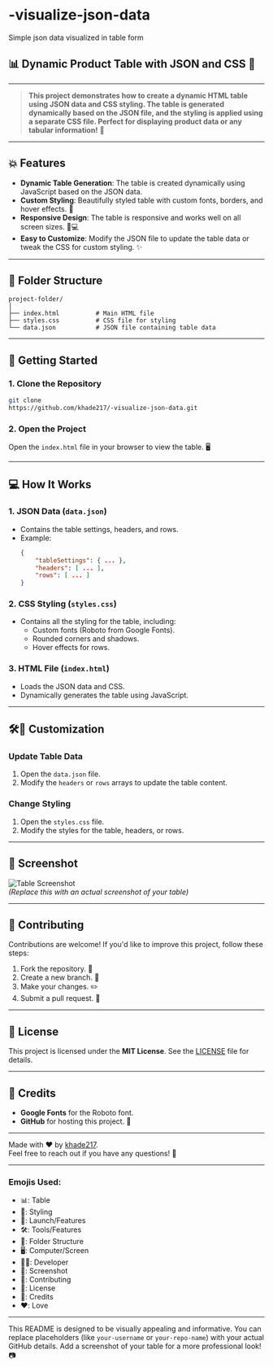 # -visualize-json-data
Simple json data visualized in table form


## 📊 Dynamic Product Table with JSON and CSS 🎨

---

> **This project demonstrates how to create a **dynamic HTML table** using **JSON data** and **CSS styling**. The table is generated dynamically based on the JSON file, and the styling is applied using a separate CSS file. Perfect for displaying product data or any tabular information!** 🚀

---

## 💥 Features

- **Dynamic Table Generation**: The table is created dynamically using JavaScript based on the JSON data.
- **Custom Styling**: Beautifully styled table with custom fonts, borders, and hover effects. 🎨
- **Responsive Design**: The table is responsive and works well on all screen sizes. 📱💻
- **Easy to Customize**: Modify the JSON file to update the table data or tweak the CSS for custom styling. ✨

---

## 📂 Folder Structure

```
project-folder/
│
├── index.html          # Main HTML file
├── styles.css          # CSS file for styling
└── data.json           # JSON file containing table data
```

---

## 🚀 Getting Started

### 1. Clone the Repository

```bash
git clone
https://github.com/khade217/-visualize-json-data.git

```

### 2. Open the Project

Open the `index.html` file in your browser to view the table. 🖥️

---

## 💻 How It Works

### 1. **JSON Data (`data.json`)**
   - Contains the table settings, headers, and rows.
   - Example:
     ```json
     {
         "tableSettings": { ... },
         "headers": [ ... ],
         "rows": [ ... ]
     }
     ```

### 2. **CSS Styling (`styles.css`)**
   - Contains all the styling for the table, including:
     - Custom fonts (Roboto from Google Fonts).
     - Rounded corners and shadows.
     - Hover effects for rows.

### 3. **HTML File (`index.html`)**
   - Loads the JSON data and CSS.
   - Dynamically generates the table using JavaScript.

---

## 🛠🍉 Customization

### Update Table Data
1. Open the `data.json` file.
2. Modify the `headers` or `rows` arrays to update the table content.

### Change Styling
1. Open the `styles.css` file.
2. Modify the styles for the table, headers, or rows.

---

## 📸 Screenshot

![Table Screenshot](https://via.placeholder.com/800x400.png?text=Dynamic+Product+Table+Screenshot)  
*(Replace this with an actual screenshot of your table)*

---

## 🤝 Contributing

Contributions are welcome! If you'd like to improve this project, follow these steps:

1. Fork the repository. 🍴
2. Create a new branch. 🌿
3. Make your changes. ✏️
4. Submit a pull request. 🚀

---

## 📄 License

This project is licensed under the **MIT License**. See the [LICENSE](LICENSE) file for details.

---

## 🙏 Credits

- **Google Fonts** for the Roboto font.
- **GitHub** for hosting this project. 🐙

---

Made with ❤️ by [khade217](https://github.com/khade217).  
Feel free to reach out if you have any questions! 📧

---

### Emojis Used:
- 📊: Table
- 🎨: Styling
- 🚀: Launch/Features
- 🛠️: Tools/Features
- 📂: Folder Structure
- 🖥️: Computer/Screen
- 🧑‍💻: Developer
- 📸: Screenshot
- 🤝: Contributing
- 📄: License
- 🙏: Credits
- ❤️: Love

---

This README is designed to be visually appealing and informative. You can replace placeholders (like `your-username` or `your-repo-name`) with your actual GitHub details. Add a screenshot of your table for a more professional look! 📷
